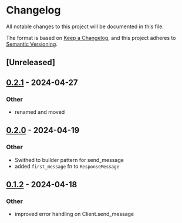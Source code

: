 # Changelog
All notable changes to this project will be documented in this file.

The format is based on [Keep a Changelog](https://keepachangelog.com/en/1.0.0/),
and this project adheres to [Semantic Versioning](https://semver.org/spec/v2.0.0.html).

## [Unreleased]

## [0.2.1](https://github.com/samkeen/llm-api-adapter/compare/v0.2.0...v0.2.1) - 2024-04-27

### Other
- renamed and moved

## [0.2.0](https://github.com/samkeen/llm-api-adapter/compare/v0.1.2...v0.2.0) - 2024-04-19

### Other
- Swithed to builder pattern for send_message
- added `first_message` fn to `ResponseMessage`

## [0.1.2](https://github.com/samkeen/llm-api-adapter/compare/v0.1.1...v0.1.2) - 2024-04-18

### Other
- improved error handling on Client.send_message
